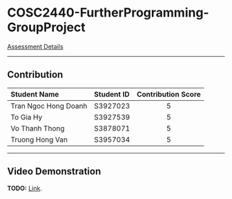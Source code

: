 # COSC2440-FurtherProgramming-GroupProject
[Assessment Details](AssessmentDetails.md)

---



## Contribution

| Student Name         | Student ID | Contribution Score |
|:---------------------|:-----------|:------------------:|
| Tran Ngoc Hong Doanh | S3927023   |          5          |
| To Gia Hy            | S3927539   |          5          |
| Vo Thanh Thong       | S3878071   |          5          |
| Truong Hong Van      | S3957034   |          5          |

---
## Video Demonstration

**TODO:** [Link](insert-link-here).